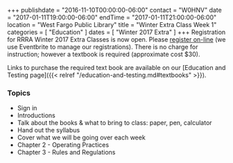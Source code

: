 +++
publishdate = "2016-11-10T00:00:00-06:00"
contact = "W0HNV"
date = "2017-01-11T19:00:00-06:00"
endTime = "2017-01-11T21:00:00-06:00"
location = "West Fargo Public Library"
title = "Winter Extra Class Week 1"
categories = [ "Education" ]
dates = [ "Winter 2017 Extra" ]
+++
Registration for RRRA Winter 2017 Extra Classes is now open. Please [register
on-line](https://www.eventbrite.com/e/ham-radio-extra-license-class-tickets-30213486351)
(we use Eventbrite to manage our registrations).  There is no charge for instruction; however a textbook is required
(approximate cost $30).

Links to purchase the required text book are available on our
[Education and Testing page]({{< relref "/education-and-testing.md#textbooks" >}}).

### Topics

* Sign in
* Introductions
* Talk about the books & what to bring to class: paper, pen, calculator
* Hand out the syllabus
* Cover what we will be going over each week
* Chapter 2 - Operating Practices
* Chapter 3 - Rules and Regulations


